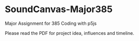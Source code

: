 # SoundCanvas-Major385
Major Assignment for 385 Coding with p5js 

Please read the PDF for project idea, influences and timeline.
